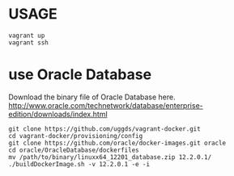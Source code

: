 # USAGE

```
vagrant up
vagrant ssh
```

# use Oracle Database

Download the binary file of Oracle Database here.  
http://www.oracle.com/technetwork/database/enterprise-edition/downloads/index.html

```
git clone https://github.com/uggds/vagrant-docker.git
cd vagrant-docker/provisioning/config
git clone https://github.com/oracle/docker-images.git oracle
cd oracle/OracleDatabase/dockerfiles
mv /path/to/binary/linuxx64_12201_database.zip 12.2.0.1/
./buildDockerImage.sh -v 12.2.0.1 -e -i
```
